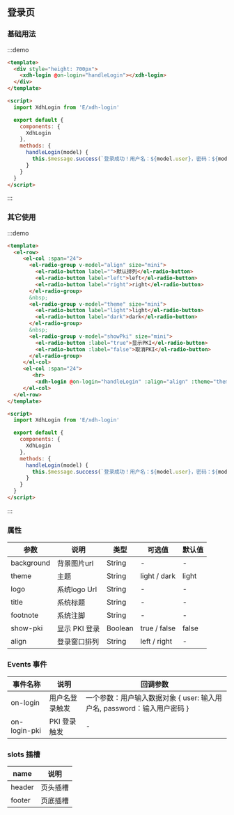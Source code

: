 <script>
  import XdhLogin from 'E/xdh-login'

  export default {
    data() {
      return {
        align: '',
        theme: 'light',
        showPki: false
      }
    },
    components: {
      XdhLogin
    },
    methods: {
      handleLogin(model) {
        this.$message.success(`登录成功！用户名：${model.user}，密码：${model.password}`);
      }
    }
  }
</script>


## 登录页

### 基础用法
:::demo
```html
<template>
  <div style="height: 700px">
    <xdh-login @on-login="handleLogin"></xdh-login>
  </div>
</template>

<script>
  import XdhLogin from 'E/xdh-login'

  export default {
    components: {
      XdhLogin
    },
    methods: {
      handleLogin(model) {
        this.$message.success(`登录成功！用户名：${model.user}，密码：${model.password}`);
      }
    }
  }
</script>
```
:::

### 其它使用

:::demo
```html
<template>
  <el-row>
     <el-col :span="24">
       <el-radio-group v-model="align" size="mini">
         <el-radio-button label="">默认排列</el-radio-button>
         <el-radio-button label="left">left</el-radio-button>
         <el-radio-button label="right">right</el-radio-button>
       </el-radio-group>
       &nbsp;
       <el-radio-group v-model="theme" size="mini">
         <el-radio-button label="light">light</el-radio-button>
         <el-radio-button label="dark">dark</el-radio-button>
       </el-radio-group>
       &nbsp;
       <el-radio-group v-model="showPki" size="mini">
         <el-radio-button :label="true">显示PKI</el-radio-button>
         <el-radio-button :label="false">取消PKI</el-radio-button>
       </el-radio-group>
     </el-col> 
     <el-col :span="24">
        <hr>
         <xdh-login @on-login="handleLogin" :align="align" :theme="theme" :show-pki="showPki"></xdh-login>
     </el-col> 
  </el-row>
</template>

<script>
  import XdhLogin from 'E/xdh-login'

  export default {
    components: {
      XdhLogin
    },
    methods: {
      handleLogin(model) {
        this.$message.success(`登录成功！用户名：${model.user}，密码：${model.password}`);
      }
    }
  }
</script>
```
:::


### 属性

| 参数 | 说明 | 类型 | 可选值 | 默认值 |
|----|----|----|----|----|
| background | 背景图片url | String | - | - |
| theme | 主题 | String | light / dark | light |
| logo | 系统logo Url | String | - | - |
| title | 系统标题 | String | - | - |
| footnote | 系统注脚 | String | - | - |
| show-pki | 显示 PKI 登录 | Boolean | true / false | false |
| align | 登录窗口排列 | String | left / right | - |


### Events 事件

| 事件名称 | 说明 | 回调参数 |
|-----|-----|----|
| on-login | 用户名登录触发 | 一个参数：用户输入数据对象 { user: 输入用户名, password：输入用户密码 } |
| on-login-pki | PKI 登录触发 | - |


### slots 插槽

| name | 说明 |
|-----|-----|
| header | 页头插槽 |
| footer | 页底插槽 |

